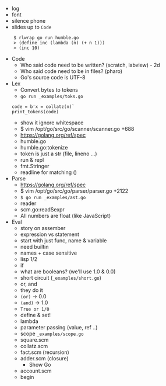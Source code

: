 - log
- font
- silence phone
- slides up to `Code`

~~~
    $ rlwrap go run humble.go
    > (define inc (lambda (n) (+ n 1)))
    > (inc 10)
~~~

- Code
    - Who said code need to be written? (scratch, labview) - 2d
    - Who said code need to be in files? (pharo)
    - Go's source code is UTF-8
- Lex
    - Convert bytes to tokens
    - `go run _examples/toks.go`
    ~~~
    code = b'x = collatz(n)`
    print_tokens(code)
    ~~~
    - show it ignore whitespace
    - $ vim /opt/go/src/go/scanner/scanner.go +688
    - https://golang.org/ref/spec
    - humble.go
    - humble.go:tokenize
	- token is just a str (file, lineno ...)
    - run & repl
	- fmt.Stringer
	- readline for matching ()
- Parse
    - https://golang.org/ref/spec
    - $ vim /opt/go/src/go/parser/parser.go +2122
    - `$ go run _examples/ast.go`
    - reader
    - scm.go:readSexpr
    - All numbers are float (like JavaScript)
- Eval
    - story on assember
    - expression vs statement
    - start with just func, name & variable
	- need builtin
	- names + case sensitive
	- lisp 1/2
    - if
	- what are booleans? (we'll use 1.0 & 0.0)
	- short circuit (`_examples/short.go`)
    - or, and
	- they do it
	- `(or)` -> 0.0
	- `(and)` -> 1.0
	- `True or 1/0`
    - define & set!
    - lambda
	- parameter passing (value, ref ..)
	- scope `_examples/scope.go`
	- square.scm
	- collatz.scm
	- fact.scm (recursion)
	- adder.scm (closure)
	    - Show Go
    - account.scm
    - begin
